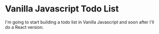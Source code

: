 # Vanilla Javascript Todo List
I'm going to start building a todo list in Vanilla Javascript and soon after I'll do a React version. 
